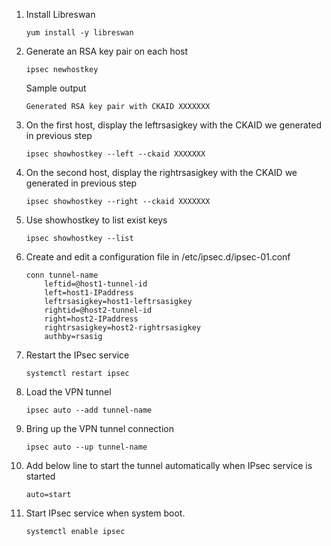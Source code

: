 1. Install Libreswan
    ```
    yum install -y libreswan
    ```

2. Generate an RSA key pair on each host
    ```
    ipsec newhostkey
    ```
    
    Sample output
    ```
    Generated RSA key pair with CKAID XXXXXXX
    ```
    
3. On the first host, display the leftrsasigkey with the CKAID we generated in previous step
    ```
    ipsec showhostkey --left --ckaid XXXXXXX
    ```
    
4. On the second host, display the rightrsasigkey with the CKAID we generated in previous step
    ```
    ipsec showhostkey --right --ckaid XXXXXXX
    ```
    
5. Use showhostkey to list exist keys
    ```
    ipsec showhostkey --list
    ```
    
6. Create and edit a configuration file in /etc/ipsec.d/ipsec-01.conf
    ```
    conn tunnel-name
        leftid=@host1-tunnel-id
        left=host1-IPaddress
        leftrsasigkey=host1-leftrsasigkey
        rightid=@host2-tunnel-id
        right=host2-IPaddress
        rightrsasigkey=host2-rightrsasigkey
        authby=rsasig
    ```
    
7. Restart the IPsec service
    ```
    systemctl restart ipsec
    ```
    
8. Load the VPN tunnel
    ```
    ipsec auto --add tunnel-name 
    ```

9. Bring up the VPN tunnel connection
    ```
    ipsec auto --up tunnel-name
    ```

10. Add below line to start the tunnel automatically when IPsec service is started
    ```
    auto=start
    ```

11. Start IPsec service when system boot.
    ```
    systemctl enable ipsec
    ```
